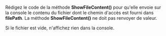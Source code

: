 Rédigez le code de la méthode **ShowFileContent()** pour qu'elle envoie sur la console le contenu du fichier dont le chemin d'accès est fourni dans **filePath**. La méthode **ShowFileContent()** ne doit pas renvoyer de valeur.

Si le fichier est vide, n'affichez rien dans la console.